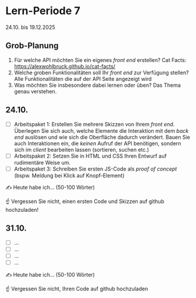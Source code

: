 # Lern-Periode 7

24.10. bis 19.12.2025

## Grob-Planung

1. Für welche API möchten Sie ein eigenes *front end* erstellen? Cat Facts: https://alexwohlbruck.github.io/cat-facts/
2. Welche groben Funktionalitäten soll Ihr *front end* zur Verfügung stellen? Alle Funktionalitäten die auf der API Seite angezeigt wird
3. Was möchten Sie insbesondere dabei lernen oder üben? Das Thema genau verstehen.

## 24.10.

- [ ] Arbeitspaket 1: Erstellen Sie mehrere Skizzen von Ihrem *front end*. Überlegen Sie sich auch, welche Elemente die Interaktion mit dem *back end* auslösen und wie sich die Oberfläche dadurch verändert. Bauen Sie auch Interaktionen ein, die *keinen* Aufruf der API benötigen, sondern sich im *client* bearbeiten lassen (sortieren, suchen etc.)
- [ ] Arbeitspaket 2: Setzen Sie in HTML und CSS Ihren Entwurf auf rudimentäre Weise um.
- [ ] Arbeitspaket 3: Schreiben Sie ersten JS-Code als *proof of concept* (bspw. Meldung bei Klick auf Knopf-Element)

✍️ Heute habe ich... (50-100 Wörter)

☝️ Vergessen Sie nicht, einen ersten Code und Skizzen auf github hochzuladen!

## 31.10.

- [ ] ...
- [ ] ...
- [ ] ...
- [ ] ...

✍️ Heute habe ich... (50-100 Wörter)

☝️ Vergessen Sie nicht, Ihren Code auf github hochzuladen

